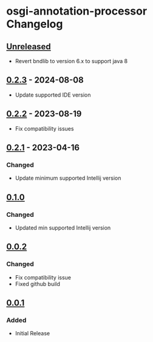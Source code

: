 <!-- Keep a Changelog guide -> https://keepachangelog.com -->

# osgi-annotation-processor Changelog

## [Unreleased]
- Revert bndlib to version 6.x to support java 8

## [0.2.3] - 2024-08-08

- Update supported IDE version

## [0.2.2] - 2023-08-19

- Fix compatibility issues

## [0.2.1] - 2023-04-16

### Changed

- Update minimum supported Intellij version

## [0.1.0]

### Changed

- Updated min supported Intellij version

## [0.0.2]

### Changed

- Fix compatibility issue
- Fixed github build

## [0.0.1]

### Added

- Initial Release

[Unreleased]: https://github.com/bobi/osgi-annotation-processor/compare/v0.2.3...HEAD
[0.2.3]: https://github.com/bobi/osgi-annotation-processor/compare/v0.2.2...v0.2.3
[0.2.2]: https://github.com/bobi/osgi-annotation-processor/compare/v0.2.1...v0.2.2
[0.2.1]: https://github.com/bobi/osgi-annotation-processor/compare/v0.1.0...v0.2.1
[0.1.0]: https://github.com/bobi/osgi-annotation-processor/compare/v0.0.2...v0.1.0
[0.0.2]: https://github.com/bobi/osgi-annotation-processor/compare/v0.0.1...v0.0.2
[0.0.1]: https://github.com/bobi/osgi-annotation-processor/commits/v0.0.1
